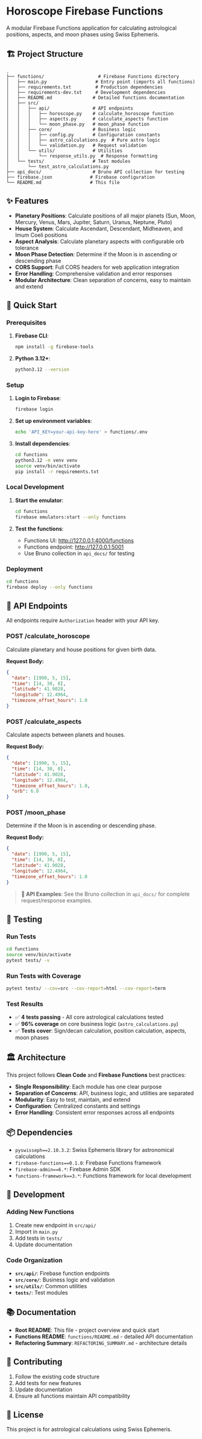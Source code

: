 # Horoscope Firebase Functions

A modular Firebase Functions application for calculating astrological positions, aspects, and moon phases using Swiss Ephemeris.

## 🏗️ Project Structure

```
.
├── functions/                    # Firebase Functions directory
│   ├── main.py                  # Entry point (imports all functions)
│   ├── requirements.txt         # Production dependencies
│   ├── requirements-dev.txt     # Development dependencies
│   ├── README.md               # Detailed functions documentation
│   ├── src/
│   │   ├── api/                # API endpoints
│   │   │   ├── horoscope.py    # calculate_horoscope function
│   │   │   ├── aspects.py      # calculate_aspects function
│   │   │   └── moon_phase.py   # moon_phase function
│   │   ├── core/               # Business logic
│   │   │   ├── config.py       # Configuration constants
│   │   │   ├── astro_calculations.py  # Pure astro logic
│   │   │   └── validation.py   # Request validation
│   │   └── utils/              # Utilities
│   │       └── response_utils.py  # Response formatting
│   └── tests/                  # Test modules
│       └── test_astro_calculations.py
├── api_docs/                   # Bruno API collection for testing
├── firebase.json              # Firebase configuration
└── README.md                  # This file
```

## ✨ Features

- **Planetary Positions**: Calculate positions of all major planets (Sun, Moon, Mercury, Venus, Mars, Jupiter, Saturn, Uranus, Neptune, Pluto)
- **House System**: Calculate Ascendant, Descendant, Midheaven, and Imum Coeli positions
- **Aspect Analysis**: Calculate planetary aspects with configurable orb tolerance
- **Moon Phase Detection**: Determine if the Moon is in ascending or descending phase
- **CORS Support**: Full CORS headers for web application integration
- **Error Handling**: Comprehensive validation and error responses
- **Modular Architecture**: Clean separation of concerns, easy to maintain and extend

## 🚀 Quick Start

### Prerequisites

1. **Firebase CLI**:
   ```bash
   npm install -g firebase-tools
   ```

2. **Python 3.12+**:
   ```bash
   python3.12 --version
   ```

### Setup

1. **Login to Firebase**:
   ```bash
   firebase login
   ```

2. **Set up environment variables**:
   ```bash
   echo 'API_KEY=your-api-key-here' > functions/.env
   ```

3. **Install dependencies**:
   ```bash
   cd functions
   python3.12 -m venv venv
   source venv/bin/activate
   pip install -r requirements.txt
   ```

### Local Development

1. **Start the emulator**:
   ```bash
   cd functions
   firebase emulators:start --only functions
   ```

2. **Test the functions**:
   - Functions UI: http://127.0.0.1:4000/functions
   - Functions endpoint: http://127.0.0.1:5001
   - Use Bruno collection in `api_docs/` for testing

### Deployment

```bash
cd functions
firebase deploy --only functions
```

## 📡 API Endpoints

All endpoints require `Authorization` header with your API key.

### POST /calculate_horoscope

Calculate planetary and house positions for given birth data.

**Request Body:**
```json
{
  "date": [1990, 5, 15],
  "time": [14, 30, 0],
  "latitude": 41.9028,
  "longitude": 12.4964,
  "timezone_offset_hours": 1.0
}
```

### POST /calculate_aspects

Calculate aspects between planets and houses.

**Request Body:**
```json
{
  "date": [1990, 5, 15],
  "time": [14, 30, 0],
  "latitude": 41.9028,
  "longitude": 12.4964,
  "timezone_offset_hours": 1.0,
  "orb": 6.0
}
```

### POST /moon_phase

Determine if the Moon is in ascending or descending phase.

**Request Body:**
```json
{
  "date": [1990, 5, 15],
  "time": [14, 30, 0],
  "latitude": 41.9028,
  "longitude": 12.4964,
  "timezone_offset_hours": 1.0
}
```

> **📖 API Examples**: See the Bruno collection in `api_docs/` for complete request/response examples.

## 🧪 Testing

### Run Tests
```bash
cd functions
source venv/bin/activate
pytest tests/ -v
```

### Run Tests with Coverage
```bash
pytest tests/ --cov=src --cov-report=html --cov-report=term
```

### Test Results
- ✅ **4 tests passing** - All core astrological calculations tested
- ✅ **96% coverage** on core business logic (`astro_calculations.py`)
- ✅ **Tests cover**: Sign/decan calculation, position calculation, aspects, moon phases

## 🏛️ Architecture

This project follows **Clean Code** and **Firebase Functions** best practices:

- **Single Responsibility**: Each module has one clear purpose
- **Separation of Concerns**: API, business logic, and utilities are separated
- **Modularity**: Easy to test, maintain, and extend
- **Configuration**: Centralized constants and settings
- **Error Handling**: Consistent error responses across all endpoints

## 📦 Dependencies

- `pyswisseph==2.10.3.2`: Swiss Ephemeris library for astronomical calculations
- `firebase-functions==0.1.0`: Firebase Functions framework
- `firebase-admin==6.*`: Firebase Admin SDK
- `functions-framework==3.*`: Functions framework for local development

## 🔧 Development

### Adding New Functions

1. Create new endpoint in `src/api/`
2. Import in `main.py`
3. Add tests in `tests/`
4. Update documentation

### Code Organization

- **`src/api/`**: Firebase function endpoints
- **`src/core/`**: Business logic and validation
- **`src/utils/`**: Common utilities
- **`tests/`**: Test modules

## 📚 Documentation

- **Root README**: This file - project overview and quick start
- **Functions README**: `functions/README.md` - detailed API documentation
- **Refactoring Summary**: `REFACTORING_SUMMARY.md` - architecture details

## 🤝 Contributing

1. Follow the existing code structure
2. Add tests for new features
3. Update documentation
4. Ensure all functions maintain API compatibility

## 📄 License

This project is for astrological calculations using Swiss Ephemeris.